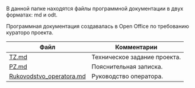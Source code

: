 В данной папке находятся файлы программной документации в двух форматах: md и odt.

Программная документация создавалась в Open Office по требованию кураторо проекта.

| Файл                                                 | Комментарии                                    |
| -----------------------------------------------------| ---------------------------------------------- |
| [TZ.md](TZ.md)                                       | Техническое задание проекта.                   |
| [PZ.md](PZ.md)                                       | Пояснительная записка.                      |
| [Rukovodstvo_operatora.md](Rukovodstvo_operatora.md) | Руководство оператора.                         |
